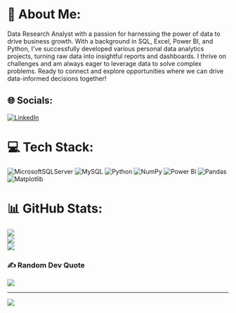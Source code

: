 # 💫 About Me:
Data Research Analyst with a passion for harnessing the power of data to drive business growth. With a background in SQL, Excel, Power BI, and Python, I've successfully developed various personal data analytics projects, turning raw data into insightful reports and dashboards. I thrive on challenges and am always eager to leverage data to solve complex problems. Ready to connect and explore opportunities where we can drive data-informed decisions together!


## 🌐 Socials:
[![LinkedIn](https://img.shields.io/badge/LinkedIn-%230077B5.svg?logo=linkedin&logoColor=white)](https://linkedin.com/in/https://www.linkedin.com/in/karan1saxena/) 

# 💻 Tech Stack:
![MicrosoftSQLServer](https://img.shields.io/badge/Microsoft%20SQL%20Server-CC2927?style=plastic&logo=microsoft%20sql%20server&logoColor=white) ![MySQL](https://img.shields.io/badge/mysql-4479A1.svg?style=plastic&logo=mysql&logoColor=white) ![Python](https://img.shields.io/badge/python-3670A0?style=plastic&logo=python&logoColor=ffdd54) ![NumPy](https://img.shields.io/badge/numpy-%23013243.svg?style=plastic&logo=numpy&logoColor=white) ![Power Bi](https://img.shields.io/badge/power_bi-F2C811?style=plastic&logo=powerbi&logoColor=black) ![Pandas](https://img.shields.io/badge/pandas-%23150458.svg?style=plastic&logo=pandas&logoColor=white) ![Matplotlib](https://img.shields.io/badge/Matplotlib-%23ffffff.svg?style=plastic&logo=Matplotlib&logoColor=black)
# 📊 GitHub Stats:
![](https://github-readme-stats.vercel.app/api?username=karansaxena1&theme=dark&hide_border=false&include_all_commits=true&count_private=false)<br/>
![](https://github-readme-streak-stats.herokuapp.com/?user=karansaxena1&theme=dark&hide_border=false)<br/>
![](https://github-readme-stats.vercel.app/api/top-langs/?username=karansaxena1&theme=dark&hide_border=false&include_all_commits=true&count_private=false&layout=compact)

### ✍️ Random Dev Quote
![](https://quotes-github-readme.vercel.app/api?type=horizontal&theme=tokyonight)

---
[![](https://visitcount.itsvg.in/api?id=karansaxena1&icon=0&color=0)](https://visitcount.itsvg.in)

